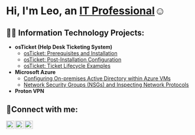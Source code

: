 <h1>Hi, I'm Leo, an <a href="https://www.linkedin.com/in/leonardocortelezzi/">IT Professional</a>☺</h1>

<h2>👨‍💻 Information Technology Projects:</h2>

- <b>osTicket (Help Desk Ticketing System)</b>
  - [osTicket: Prerequisites and Installation](https://github.com/LeonardoCortelezzi/osTicket-Prerequisites-and-Installation)
  - [osTicket: Post-Installation Configuration](https://github.com/LeonardoCortelezzi/osTicket-Post-Installation-Configuration)
  - [osTicket: Ticket Lifecycle Examples](https://github.com/LeonardoCortelezzi/osTicket-Ticket-Lifecycle-Examples)
- <b>Microsoft Azure</b>
  - [Configuring On-premises Active Directory within Azure VMs](https://github.com/LeonardoCortelezzi/Configuring-On-premises-Active-Directory-within-Azure-VMs)
  - [Network Security Groups (NSGs) and Inspecting Network Protocols](https://github.com/LeonardoCortelezzi/Network-Security-Groups-NSGs-and-Inspecting-Network-Protocols)
- <b>Proton VPN</b>

<h2>🤳Connect with me:</h2>

[<img align="left" alt="Josh | Twitter" width="22px" src="https://cdn.jsdelivr.net/npm/simple-icons@v3/icons/twitter.svg" />][twitter]
[<img align="left" alt="Josh | LinkedIn" width="22px" src="https://cdn.jsdelivr.net/npm/simple-icons@v3/icons/linkedin.svg" />][linkedin]
[<img align="left" alt="Josh | Instagram" width="22px" src="https://cdn.jsdelivr.net/npm/simple-icons@v3/icons/instagram.svg" />][instagram]

[twitter]: https://twitter.com/leo_cortelezzi
[instagram]: https://www.instagram.com/leocortelezzi
[linkedin]: https://www.linkedin.com/in/leonardocortelezzi/

